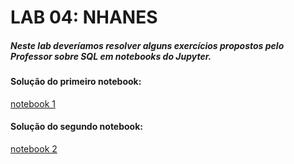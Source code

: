 # LAB 04: NHANES
##### Neste lab deveríamos resolver alguns exercícios propostos pelo Professor sobre SQL em notebooks do Jupyter.

#### Solução do primeiro notebook:
[notebook 1](https://github.com/TheRomito/DataBaseLabs_MC536/blob/master/lab04/notebooks/nhanes_sol_1.ipynb)

#### Solução do segundo notebook:
[notebook 2](https://github.com/TheRomito/DataBaseLabs_MC536/blob/master/lab04/notebooks/nhanes_sol_2.ipynb)
